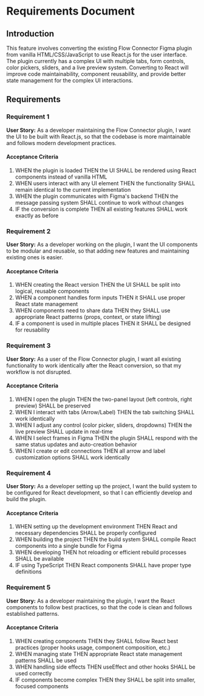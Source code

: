 # Requirements Document

## Introduction

This feature involves converting the existing Flow Connector Figma plugin from vanilla HTML/CSS/JavaScript to use React.js for the user interface. The plugin currently has a complex UI with multiple tabs, form controls, color pickers, sliders, and a live preview system. Converting to React will improve code maintainability, component reusability, and provide better state management for the complex UI interactions.

## Requirements

### Requirement 1

**User Story:** As a developer maintaining the Flow Connector plugin, I want the UI to be built with React.js, so that the codebase is more maintainable and follows modern development practices.

#### Acceptance Criteria

1. WHEN the plugin is loaded THEN the UI SHALL be rendered using React components instead of vanilla HTML
2. WHEN users interact with any UI element THEN the functionality SHALL remain identical to the current implementation
3. WHEN the plugin communicates with Figma's backend THEN the message passing system SHALL continue to work without changes
4. IF the conversion is complete THEN all existing features SHALL work exactly as before

### Requirement 2

**User Story:** As a developer working on the plugin, I want the UI components to be modular and reusable, so that adding new features and maintaining existing ones is easier.

#### Acceptance Criteria

1. WHEN creating the React version THEN the UI SHALL be split into logical, reusable components
2. WHEN a component handles form inputs THEN it SHALL use proper React state management
3. WHEN components need to share data THEN they SHALL use appropriate React patterns (props, context, or state lifting)
4. IF a component is used in multiple places THEN it SHALL be designed for reusability

### Requirement 3

**User Story:** As a user of the Flow Connector plugin, I want all existing functionality to work identically after the React conversion, so that my workflow is not disrupted.

#### Acceptance Criteria

1. WHEN I open the plugin THEN the two-panel layout (left controls, right preview) SHALL be preserved
2. WHEN I interact with tabs (Arrow/Label) THEN the tab switching SHALL work identically
3. WHEN I adjust any control (color picker, sliders, dropdowns) THEN the live preview SHALL update in real-time
4. WHEN I select frames in Figma THEN the plugin SHALL respond with the same status updates and auto-creation behavior
5. WHEN I create or edit connections THEN all arrow and label customization options SHALL work identically

### Requirement 4

**User Story:** As a developer setting up the project, I want the build system to be configured for React development, so that I can efficiently develop and build the plugin.

#### Acceptance Criteria

1. WHEN setting up the development environment THEN React and necessary dependencies SHALL be properly configured
2. WHEN building the project THEN the build system SHALL compile React components into a single bundle for Figma
3. WHEN developing THEN hot reloading or efficient rebuild processes SHALL be available
4. IF using TypeScript THEN React components SHALL have proper type definitions

### Requirement 5

**User Story:** As a developer maintaining the plugin, I want the React components to follow best practices, so that the code is clean and follows established patterns.

#### Acceptance Criteria

1. WHEN creating components THEN they SHALL follow React best practices (proper hooks usage, component composition, etc.)
2. WHEN managing state THEN appropriate React state management patterns SHALL be used
3. WHEN handling side effects THEN useEffect and other hooks SHALL be used correctly
4. IF components become complex THEN they SHALL be split into smaller, focused components